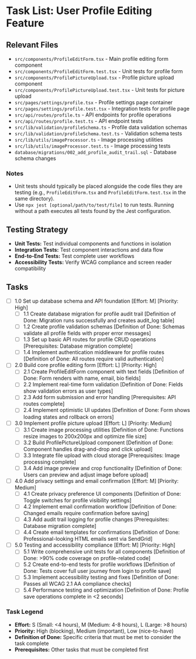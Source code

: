 # Task List: User Profile Editing Feature

## Relevant Files

- `src/components/ProfileEditForm.tsx` - Main profile editing form component
- `src/components/ProfileEditForm.test.tsx` - Unit tests for profile form
- `src/components/ProfilePictureUpload.tsx` - Profile picture upload component  
- `src/components/ProfilePictureUpload.test.tsx` - Unit tests for picture upload
- `src/pages/settings/profile.tsx` - Profile settings page container
- `src/pages/settings/profile.test.tsx` - Integration tests for profile page
- `src/api/routes/profile.ts` - API endpoints for profile operations
- `src/api/routes/profile.test.ts` - API endpoint tests
- `src/lib/validation/profileSchema.ts` - Profile data validation schemas
- `src/lib/validation/profileSchema.test.ts` - Validation schema tests
- `src/lib/utils/imageProcessor.ts` - Image processing utilities
- `src/lib/utils/imageProcessor.test.ts` - Image processing tests
- `database/migrations/002_add_profile_audit_trail.sql` - Database schema changes

### Notes

- Unit tests should typically be placed alongside the code files they are testing (e.g., `ProfileEditForm.tsx` and `ProfileEditForm.test.tsx` in the same directory).
- Use `npx jest [optional/path/to/test/file]` to run tests. Running without a path executes all tests found by the Jest configuration.

## Testing Strategy

- **Unit Tests:** Test individual components and functions in isolation
- **Integration Tests:** Test component interactions and data flow
- **End-to-End Tests:** Test complete user workflows
- **Accessibility Tests:** Verify WCAG compliance and screen reader compatibility

## Tasks

- [ ] 1.0 Set up database schema and API foundation [Effort: M] [Priority: High]
  - [ ] 1.1 Create database migration for profile audit trail [Definition of Done: Migration runs successfully and creates audit_log table]
  - [ ] 1.2 Create profile validation schemas [Definition of Done: Schemas validate all profile fields with proper error messages]
  - [ ] 1.3 Set up basic API routes for profile CRUD operations [Prerequisites: Database migration complete]
  - [ ] 1.4 Implement authentication middleware for profile routes [Definition of Done: All routes require valid authentication]

- [ ] 2.0 Build core profile editing form [Effort: L] [Priority: High]
  - [ ] 2.1 Create ProfileEditForm component with text fields [Definition of Done: Form renders with name, email, bio fields]
  - [ ] 2.2 Implement real-time form validation [Definition of Done: Fields show validation errors as user types]
  - [ ] 2.3 Add form submission and error handling [Prerequisites: API routes complete]
  - [ ] 2.4 Implement optimistic UI updates [Definition of Done: Form shows loading states and rollback on errors]

- [ ] 3.0 Implement profile picture upload [Effort: L] [Priority: Medium]
  - [ ] 3.1 Create image processing utilities [Definition of Done: Functions resize images to 200x200px and optimize file size]
  - [ ] 3.2 Build ProfilePictureUpload component [Definition of Done: Component handles drag-and-drop and click upload]
  - [ ] 3.3 Integrate file upload with cloud storage [Prerequisites: Image processing complete]
  - [ ] 3.4 Add image preview and crop functionality [Definition of Done: Users can preview and adjust image before upload]

- [ ] 4.0 Add privacy settings and email confirmation [Effort: M] [Priority: Medium]
  - [ ] 4.1 Create privacy preference UI components [Definition of Done: Toggle switches for profile visibility settings]
  - [ ] 4.2 Implement email confirmation workflow [Definition of Done: Changed emails require confirmation before saving]
  - [ ] 4.3 Add audit trail logging for profile changes [Prerequisites: Database migration complete]
  - [ ] 4.4 Create email templates for confirmations [Definition of Done: Professional-looking HTML emails sent via SendGrid]

- [ ] 5.0 Testing and accessibility compliance [Effort: M] [Priority: High]
  - [ ] 5.1 Write comprehensive unit tests for all components [Definition of Done: >90% code coverage on profile-related code]
  - [ ] 5.2 Create end-to-end tests for profile workflows [Definition of Done: Tests cover full user journey from login to profile save]
  - [ ] 5.3 Implement accessibility testing and fixes [Definition of Done: Passes all WCAG 2.1 AA compliance checks]
  - [ ] 5.4 Performance testing and optimization [Definition of Done: Profile save operations complete in <2 seconds]

### Task Legend
- **Effort:** S (Small: <4 hours), M (Medium: 4-8 hours), L (Large: >8 hours)
- **Priority:** High (blocking), Medium (important), Low (nice-to-have)
- **Definition of Done:** Specific criteria that must be met to consider the task complete
- **Prerequisites:** Other tasks that must be completed first